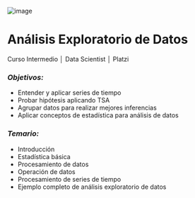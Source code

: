 ![image](https://user-images.githubusercontent.com/86489670/184021323-f256235a-1545-4190-9d4e-7dd811fe0c61.png)

# Análisis Exploratorio de Datos
Curso Intermedio │ Data Scientist │ Platzi

### _**Objetivos:**_
- Entender y aplicar series de tiempo
- Probar hipótesis aplicando TSA
- Agrupar datos para realizar mejores inferencias
- Aplicar conceptos de estadística para análisis de datos

### _**Temario:**_
- Introducción
- Estadística básica
- Procesamiento de datos
- Operación de datos
- Procesamiento de series de tiempo
- Ejemplo completo de análisis exploratorio de datos
